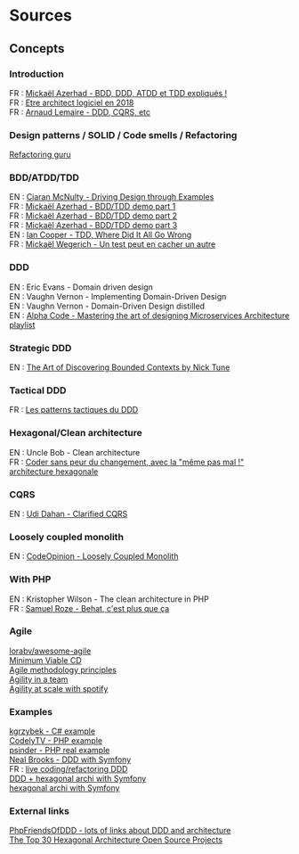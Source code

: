 # Sources 

## Concepts

### Introduction 

FR : [Mickaël Azerhad - BDD, DDD, ATDD et TDD expliqués !](https://www.youtube.com/watch?v=jxBmKvS7lAo) <br>
FR : [Etre architect logiciel en 2018](https://www.youtube.com/watch?v=1igv2rHGKfo) <br>
FR : [Arnaud Lemaire - DDD, CQRS, etc](https://www.youtube.com/watch?v=qBLtZN3p3FU)

### Design patterns / SOLID / Code smells / Refactoring

[Refactoring guru](https://refactoring.guru/) <br>

### BDD/ATDD/TDD

EN : [Ciaran McNulty - Driving Design through Examples](https://www.youtube.com/watch?v=83GbyDpJDI4) <br>
FR : [Mickaël Azerhad - BDD/TDD demo part 1](https://www.youtube.com/watch?v=rYX51DaJifw) <br>
FR : [Mickaël Azerhad - BDD/TDD demo part 2](https://www.youtube.com/watch?v=CMjy7csMMko) <br>
FR : [Mickaël Azerhad - BDD/TDD demo part 3](https://www.youtube.com/watch?v=HbF4MAr0kk8) <br>
EN : [Ian Cooper - TDD, Where Did It All Go Wrong](https://www.youtube.com/watch?v=EZ05e7EMOLM) <br>
FR : [Mickaël Wegerich - Un test peut en cacher un autre](https://mickalwegerich.medium.com/un-test-peut-en-cacher-un-autre-un-peu-de-th%C3%A9orie-6df532424edd)

### DDD

EN : Eric Evans - Domain driven design <br>
EN : Vaughn Vernon - Implementing Domain-Driven Design <br>
EN : Vaughn Vernon - Domain-Driven Design distilled <br>
EN : [Alpha Code - Mastering the art of designing Microservices Architecture playlist](https://www.youtube.com/watch?v=wD-d0oZI4YM&list=PLZBNtT95PIW3BPNYF5pYOi4MJjg_boXCG) <br>

### Strategic DDD

EN : [The Art of Discovering Bounded Contexts by Nick Tune](https://www.youtube.com/watch?v=ez9GWESKG4I&feature=youtu.be) <br>

### Tactical DDD

FR : [Les patterns tactiques du DDD](https://blog.engineering.publicissapient.fr/2018/06/25/craft-les-patterns-tactiques-du-ddd/) <br>

### Hexagonal/Clean architecture

EN : Uncle Bob - Clean architecture <br>
FR : [Coder sans peur du changement, avec la "même pas mal !" architecture hexagonale](https://www.youtube.com/watch?v=wZ7cxcU4iPE)

### CQRS 

EN : [Udi Dahan - Clarified CQRS](https://udidahan.com/2009/12/09/clarified-cqrs/)

### Loosely coupled monolith

EN : [CodeOpinion - Loosely Coupled Monolith](https://www.youtube.com/watch?v=48C-RsEu0BQ&list=PLThyvG1mlMznIDBtd5HadrmC5hayjpCtI) <br>

### With PHP

EN : Kristopher Wilson - The clean architecture in PHP <br>
FR : [Samuel Roze - Behat, c'est plus que ça](https://www.youtube.com/watch?v=OioLX7HLt5s) <br>

### Agile 

[lorabv/awesome-agile](https://github.com/lorabv/awesome-agile) <br>
[Minimum Viable CD](https://minimumcd.org/minimumcd/) <br>
[Agile methodology principles](https://agilemanifesto.org/iso/en/principles.html) <br>
[Agility in a team](https://www.youtube.com/watch?v=502ILHjX9EE) <br>
[Agility at scale with spotify](https://www.youtube.com/watch?v=b8PHi1D193k) <br>


### Examples 

[kgrzybek - C# example](https://github.com/kgrzybek/modular-monolith-with-ddd/) <br>
[CodelyTV - PHP example](https://github.com/CodelyTV/php-ddd-example) <br>
[psinder - PHP real example](https://github.com/psinder/psinder/tree/master/PhpSharedKernel) <br>
[Neal Brooks - DDD with Symfony](https://github.com/nealio82/absolute-beginners-guide-to-ddd-with-symfony) <br>
FR : [live coding/refactoring DDD](https://www.youtube.com/watch?v=dzKKqS5ewLg) <br>
[DDD + hexagonal archi with Symfony](https://dev.to/victoor/ddd-and-hexagonal-architecture-with-symfony-flex-30l9) <br>
[hexagonal archi with Symfony](https://minompi.medium.com/symfony-and-hexagonal-architecture-b3c4704e94de) <br>

### External links

[PhpFriendsOfDDD - lots of links about DDD and architecture](https://github.com/PhpFriendsOfDdd/state-of-the-union) <br>
[The Top 30 Hexagonal Architecture Open Source Projects](https://awesomeopensource.com/projects/hexagonal-architecture)
